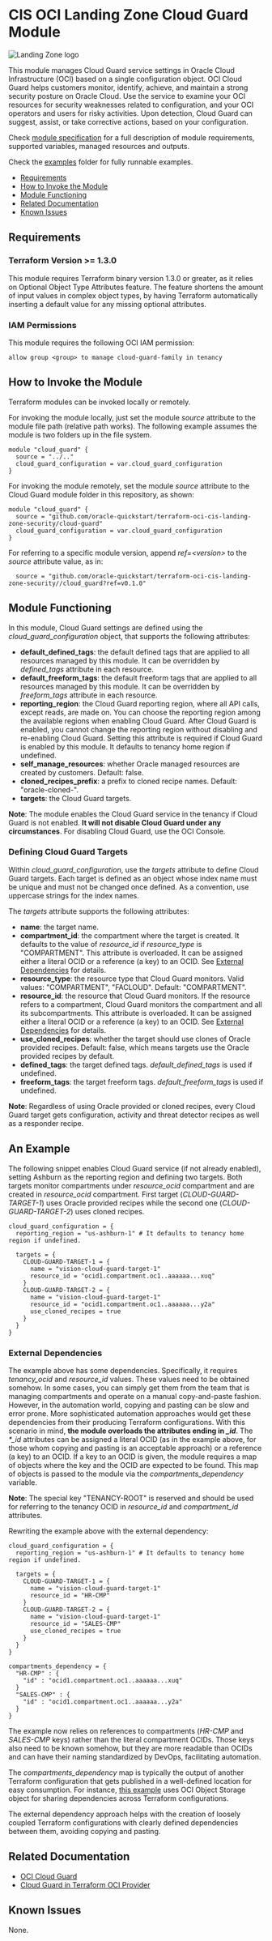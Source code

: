# CIS OCI Landing Zone Cloud Guard Module

![Landing Zone logo](../landing_zone_300.png)

This module manages Cloud Guard service settings in Oracle Cloud Infrastructure (OCI) based on a single configuration object. OCI Cloud Guard helps customers monitor, identify, achieve, and maintain a strong security posture on Oracle Cloud. Use the service to examine your OCI resources for security weaknesses related to configuration, and your OCI operators and users for risky activities. Upon detection, Cloud Guard can suggest, assist, or take corrective actions, based on your configuration.

Check [module specification](./SPEC.md) for a full description of module requirements, supported variables, managed resources and outputs.

Check the [examples](./examples/) folder for fully runnable examples.

- [Requirements](#requirements)
- [How to Invoke the Module](#invoke)
- [Module Functioning](#functioning)
- [Related Documentation](#related)
- [Known Issues](#issues)

## <a name="requirements">Requirements</a>

### Terraform Version >= 1.3.0
This module requires Terraform binary version 1.3.0 or greater, as it relies on Optional Object Type Attributes feature.
The feature shortens the amount of input values in complex object types, by having Terraform automatically inserting a
default value for any missing optional attributes.

### IAM Permissions

This module requires the following OCI IAM permission:

```
allow group <group> to manage cloud-guard-family in tenancy
```

## <a name="invoke">How to Invoke the Module</a>

Terraform modules can be invoked locally or remotely. 

For invoking the module locally, just set the module *source* attribute to the module file path (relative path works). The following example assumes the module is two folders up in the file system.
```
module "cloud_guard" {
  source = "../.."
  cloud_guard_configuration = var.cloud_guard_configuration
}
```

For invoking the module remotely, set the module *source* attribute to the Cloud Guard module folder in this repository, as shown:
```
module "cloud_guard" {
  source = "github.com/oracle-quickstart/terraform-oci-cis-landing-zone-security/cloud-guard"
  cloud_guard_configuration = var.cloud_guard_configuration
}
```
For referring to a specific module version, append *ref=\<version\>* to the *source* attribute value, as in:
```
  source = "github.com/oracle-quickstart/terraform-oci-cis-landing-zone-security//cloud_guard?ref=v0.1.0"
```

## <a name="functioning">Module Functioning</a>

In this module, Cloud Guard settings are defined using the *cloud_guard_configuration* object, that supports the following attributes:
- **default_defined_tags**: the default defined tags that are applied to all resources managed by this module. It can be overridden by *defined_tags* attribute in each resource.
- **default_freeform_tags**: the default freeform tags that are applied to all resources managed by this module. It can be overridden by *freeform_tags* attribute in each resource.
- **reporting_region**: the Cloud Guard reporting region, where all API calls, except reads, are made on. You can choose the reporting region among the available regions when enabling Cloud Guard. After Cloud Guard is enabled, you cannot change the reporting region without disabling and re-enabling Cloud Guard. Setting this attribute is required if Cloud Guard is enabled by this module. It defaults to tenancy home region if undefined.
- **self_manage_resources**: whether Oracle managed resources are created by customers. Default: false.
- **cloned_recipes_prefix**: a prefix to cloned recipe names. Default: "oracle-cloned-".
- **targets**: the Cloud Guard targets.

**Note**: The module enables the Cloud Guard service in the tenancy if Cloud Guard is not enabled. **It will not disable Cloud Guard under any circumstances**. For disabling Cloud Guard, use the OCI Console.

### Defining Cloud Guard Targets

Within *cloud_guard_configuration*, use the *targets* attribute to define Cloud Guard targets. Each target is defined as an object whose index name must be unique and must not be changed once defined. As a convention, use uppercase strings for the index names.

The *targets* attribute supports the following attributes:
- **name**: the target name.
- **compartment_id**: the compartment where the target is created. It defaults to the value of *resource_id* if *resource_type* is "COMPARTMENT". This attribute is overloaded. It can be assigned either a literal OCID or a reference (a key) to an OCID. See [External Dependencies](#ext_dep) for details.
- **resource_type**: the resource type that Cloud Guard monitors. Valid values: "COMPARTMENT", "FACLOUD". Default: "COMPARTMENT".
- **resource_id**: the resource that Cloud Guard monitors. If the resource refers to a compartment, Cloud Guard monitors the compartment and all its subcompartments. This attribute is overloaded. It can be assigned either a literal OCID or a reference (a key) to an OCID. See [External Dependencies](#ext_dep) for details.
- **use_cloned_recipes**: whether the target should use clones of Oracle provided recipes. Default: false, which means targets use the Oracle provided recipes by default.  
- **defined_tags**: the target defined tags. *default_defined_tags* is used if undefined.
- **freeform_tags**: the target freeform tags. *default_freeform_tags* is used if undefined.

**Note**: Regardless of using Oracle provided or cloned recipes, every Cloud Guard target gets configuration, activity and threat detector recipes as well as a responder recipe.

## An Example

The following snippet enables Cloud Guard service (if not already enabled), setting Ashburn as the reporting region and defining two targets. Both targets monitor compartments under *resource_ocid* compartment and are created in *resource_ocid* compartment. First target (*CLOUD-GUARD-TARGET-1*) uses Oracle provided recipes while the second one (*CLOUD-GUARD-TARGET-2*) uses cloned recipes.
```
cloud_guard_configuration = {
  reporting_region = "us-ashburn-1" # It defaults to tenancy home region if undefined.
  
  targets = {
    CLOUD-GUARD-TARGET-1 = {
      name = "vision-cloud-guard-target-1"
      resource_id = "ocid1.compartment.oc1..aaaaaa...xuq"
    }  
    CLOUD-GUARD-TARGET-2 = {
      name = "vision-cloud-guard-target-1"
      resource_id = "ocid1.compartment.oc1..aaaaaa...y2a"
      use_cloned_recipes = true
    }
  }
}
```
### <a name="ext_dep">External Dependencies</a>

The example above has some dependencies. Specifically, it requires *tenancy_ocid* and *resource_id* values. These values need to be obtained somehow. In some cases, you can simply get them from the team that is managing compartments and operate on a manual copy-and-paste fashion. However, in the automation world, copying and pasting can be slow and error prone. More sophisticated automation approaches would get these dependencies from their producing Terraform configurations. With this scenario in mind, **the module overloads the attributes ending in *_id***. The *\*_id* attributes can be assigned a literal OCID (as in the example above, for those whom copying and pasting is an acceptable approach) or a reference (a key) to an OCID. If a key to an OCID is given, the module requires a map of objects where the key and the OCID are expected to be found. This map of objects is passed to the module via the *compartments_dependency* variable. 

**Note**: The special key "TENANCY-ROOT" is reserved and should be used for referring to the tenancy OCID in *resource_id* and *compartment_id* attributes.

Rewriting the example above with the external dependency:

```
cloud_guard_configuration = {
  reporting_region = "us-ashburn-1" # It defaults to tenancy home region if undefined.
  
  targets = {
    CLOUD-GUARD-TARGET-1 = {
      name = "vision-cloud-guard-target-1"
      resource_id = "HR-CMP"
    }  
    CLOUD-GUARD-TARGET-2 = {
      name = "vision-cloud-guard-target-1"
      resource_id = "SALES-CMP"
      use_cloned_recipes = true
    }
  }
}

compartments_dependency = {
  "HR-CMP" : {
    "id" : "ocid1.compartment.oc1..aaaaaa...xuq"
  }
  "SALES-CMP" : {
    "id" : "ocid1.compartment.oc1..aaaaaa...y2a"
  }
}
```

The example now relies on references to compartments (*HR-CMP* and *SALES-CMP* keys) rather than the literal compartment OCIDs. Those keys also need to be known somehow, but they are more readable than OCIDs and can have their naming standardized by DevOps, facilitating automation.

The *compartments_dependency* map is typically the output of another Terraform configuration that gets published in a well-defined location for easy consumption. For instance, [this example](./examples/external_dependency/README.md) uses OCI Object Storage object for sharing dependencies across Terraform configurations. 

The external dependency approach helps with the creation of loosely coupled Terraform configurations with clearly defined dependencies between them, avoiding copying and pasting.

## <a name="related">Related Documentation</a>
- [OCI Cloud Guard](https://docs.oracle.com/en-us/iaas/cloud-guard/home.htm)
- [Cloud Guard in Terraform OCI Provider](https://registry.terraform.io/providers/oracle/oci/latest/docs/resources/cloud_guard_target)

## <a name="issues">Known Issues</a>
None.
